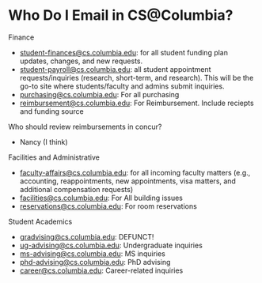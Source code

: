 # Who Do I Email in CS@Columbia?

Finance


* student-finances@cs.columbia.edu: for all student funding plan updates, changes, and new requests.
* student-payroll@cs.columbia.edu: all student appointment requests/inquiries (research, short-term, and research). This will be the go-to site where students/faculty and admins submit inquiries.
* purchasing@cs.columbia.edu: For all purchasing 
* reimbursement@cs.columbia.edu: For Reimbursement. Include reciepts and funding source

Who should review reimbursements in concur?

* Nancy (I think)

Facilities and Administrative

* faculty-affairs@cs.columbia.edu: for all incoming faculty matters (e.g., accounting, reappointments, new appointments, visa matters, and additional compensation requests)
* facilities@cs.columbia.edu: For All building issues  
* reservations@cs.columbia.edu: For room reservations


Student Academics

* gradvising@cs.columbia.edu: DEFUNCT!
* ug-advising@cs.columbia.edu: Undergraduate inquiries
* ms-advising@cs.columbia.edu: MS inquiries
* phd-advising@cs.columbia.edu: PhD advising
* career@cs.columbia.edu: Career-related inquiries

